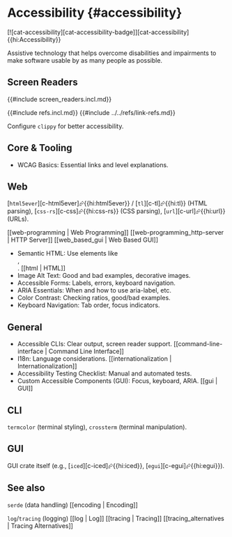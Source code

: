 # Accessibility {#accessibility}

[![cat-accessibility][cat-accessibility-badge]][cat-accessibility]{{hi:Accessibility}}

Assistive technology that helps overcome disabilities and impairments to make software usable by as many people as possible.

## Screen Readers

{{#include screen_readers.incl.md}}

{{#include refs.incl.md}}
{{#include ../../refs/link-refs.md}}

<div class="hidden">

Configure `clippy` for better accessibility.

## Core & Tooling

- WCAG Basics: Essential links and level explanations.

## Web

[`html5ever`][c-html5ever]⮳{{hi:html5ever}} / [`tl`][c-tl]⮳{{hi:tl}} (HTML parsing), [`css-rs`][c-css]⮳{{hi:css-rs}} (CSS parsing), [`url`][c-url]⮳{{hi:url}} (URLs).

[[web-programming | Web Programming]]
[[web-programming_http-server | HTTP Server]]
[[web_based_gui | Web Based GUI]]

- Semantic HTML: Use elements like <article>, <nav>. [[html | HTML]]
- Image Alt Text: Good and bad examples, decorative images.
- Accessible Forms: Labels, errors, keyboard navigation.
- ARIA Essentials: When and how to use aria-label, etc.
- Color Contrast: Checking ratios, good/bad examples.
- Keyboard Navigation: Tab order, focus indicators.

## General

- Accessible CLIs: Clear output, screen reader support. [[command-line-interface | Command Line Interface]]
- I18n: Language considerations. [[internationalization | Internationalization]]
- Accessibility Testing Checklist: Manual and automated tests.
- Custom Accessible Components (GUI): Focus, keyboard, ARIA. [[gui | GUI]]

## CLI

`termcolor` (terminal styling), `crossterm` (terminal manipulation).

## GUI

GUI crate itself (e.g., [`iced`][c-iced]⮳{{hi:iced}}, [`egui`][c-egui]⮳{{hi:egui}}).

## See also

`serde` (data handling) [[encoding | Encoding]]

`log`/`tracing` (logging)
[[log | Log]]
[[tracing | Tracing]]
[[tracing_alternatives | Tracing Alternatives]]

</div>
